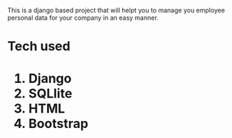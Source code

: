 This is a django based project that will helpt you to manage you employee personal data for your company in an easy manner.
<h1> Tech used <h1>
<ol> 
<li>Django</li>
<li>SQLlite</li>
<li>HTML</li>
<li>Bootstrap</li>
